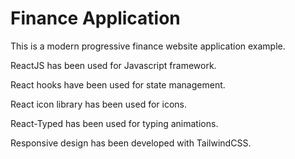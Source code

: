 # Finance Application

This is a modern progressive finance website application example.

ReactJS has been used for Javascript framework.

React hooks have been used for state management.

React icon library has been used for icons.

React-Typed has been used for typing animations.

Responsive design has been developed with TailwindCSS.